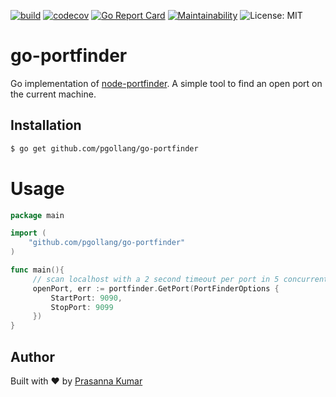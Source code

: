 [![build](https://github.com/pgollangi/go-portfinder/actions/workflows/build.yml/badge.svg)](https://github.com/pgollangi/go-portfinder/actions/workflows/build.yml)
[![codecov](https://codecov.io/gh/pgollangi/go-portfinder/branch/main/graph/badge.svg?token=MI1VM2O6AU)](https://codecov.io/gh/pgollangi/go-portfinder)
[![Go Report Card](https://goreportcard.com/badge/github.com/pgollangi/go-portfinder)](https://goreportcard.com/report/github.com/pgollangi/go-portfinder)
[![Maintainability](https://api.codeclimate.com/v1/badges/032b766c28546267c545/maintainability)](https://codeclimate.com/github/pgollangi/go-portfinder/maintainability)
![License: MIT](https://img.shields.io/github/license/pgollangi/go-portfinder)
# go-portfinder
Go implementation of [node-portfinder](https://www.npmjs.com/package/portfinder). A simple tool to find an open port on the current machine.

Installation
--------------

```bash
$ go get github.com/pgollang/go-portfinder
```
# Usage

```go
package main

import (
	"github.com/pgollang/go-portfinder"
)

func main(){
     // scan localhost with a 2 second timeout per port in 5 concurrent threads
     openPort, err := portfinder.GetPort(PortFinderOptions {
         StartPort: 9090,
         StopPort: 9099
     })
}


```
## Author
Built with ❤ by [Prasanna Kumar](https://pgollangi.com/tabs/about/)